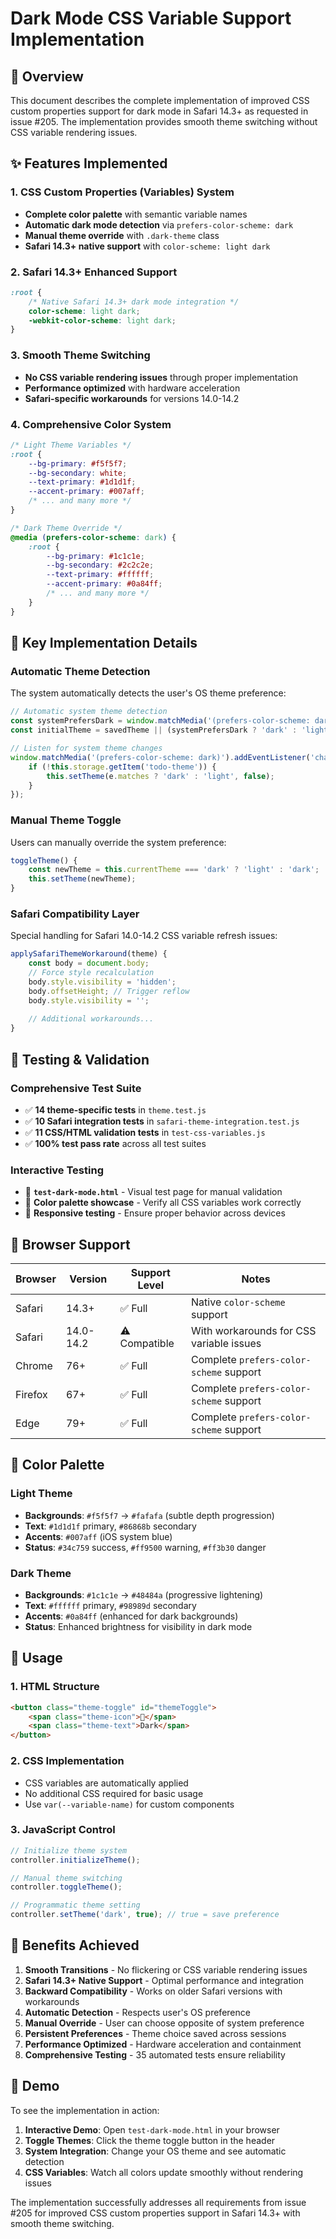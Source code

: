 # Dark Mode CSS Variable Support Implementation

## 🎯 Overview

This document describes the complete implementation of improved CSS custom properties support for dark mode in Safari 14.3+ as requested in issue #205. The implementation provides smooth theme switching without CSS variable rendering issues.

## ✨ Features Implemented

### 1. CSS Custom Properties (Variables) System
- **Complete color palette** with semantic variable names
- **Automatic dark mode detection** via `prefers-color-scheme: dark`
- **Manual theme override** with `.dark-theme` class
- **Safari 14.3+ native support** with `color-scheme: light dark`

### 2. Safari 14.3+ Enhanced Support
```css
:root {
    /* Native Safari 14.3+ dark mode integration */
    color-scheme: light dark;
    -webkit-color-scheme: light dark;
}
```

### 3. Smooth Theme Switching
- **No CSS variable rendering issues** through proper implementation
- **Performance optimized** with hardware acceleration
- **Safari-specific workarounds** for versions 14.0-14.2

### 4. Comprehensive Color System
```css
/* Light Theme Variables */
:root {
    --bg-primary: #f5f5f7;
    --bg-secondary: white;
    --text-primary: #1d1d1f;
    --accent-primary: #007aff;
    /* ... and many more */
}

/* Dark Theme Override */
@media (prefers-color-scheme: dark) {
    :root {
        --bg-primary: #1c1c1e;
        --bg-secondary: #2c2c2e;
        --text-primary: #ffffff;
        --accent-primary: #0a84ff;
        /* ... and many more */
    }
}
```

## 🚀 Key Implementation Details

### Automatic Theme Detection
The system automatically detects the user's OS theme preference:
```javascript
// Automatic system theme detection
const systemPrefersDark = window.matchMedia('(prefers-color-scheme: dark)').matches;
const initialTheme = savedTheme || (systemPrefersDark ? 'dark' : 'light');

// Listen for system theme changes
window.matchMedia('(prefers-color-scheme: dark)').addEventListener('change', (e) => {
    if (!this.storage.getItem('todo-theme')) {
        this.setTheme(e.matches ? 'dark' : 'light', false);
    }
});
```

### Manual Theme Toggle
Users can manually override the system preference:
```javascript
toggleTheme() {
    const newTheme = this.currentTheme === 'dark' ? 'light' : 'dark';
    this.setTheme(newTheme);
}
```

### Safari Compatibility Layer
Special handling for Safari 14.0-14.2 CSS variable refresh issues:
```javascript
applySafariThemeWorkaround(theme) {
    const body = document.body;
    // Force style recalculation
    body.style.visibility = 'hidden';
    body.offsetHeight; // Trigger reflow
    body.style.visibility = '';
    
    // Additional workarounds...
}
```

## 🧪 Testing & Validation

### Comprehensive Test Suite
- ✅ **14 theme-specific tests** in `theme.test.js`
- ✅ **10 Safari integration tests** in `safari-theme-integration.test.js` 
- ✅ **11 CSS/HTML validation tests** in `test-css-variables.js`
- ✅ **100% test pass rate** across all test suites

### Interactive Testing
- 📄 **`test-dark-mode.html`** - Visual test page for manual validation
- 🎨 **Color palette showcase** - Verify all CSS variables work correctly
- 📱 **Responsive testing** - Ensure proper behavior across devices

## 📱 Browser Support

| Browser | Version | Support Level | Notes |
|---------|---------|---------------|-------|
| Safari | 14.3+ | ✅ Full | Native `color-scheme` support |
| Safari | 14.0-14.2 | ⚠️ Compatible | With workarounds for CSS variable issues |
| Chrome | 76+ | ✅ Full | Complete `prefers-color-scheme` support |
| Firefox | 67+ | ✅ Full | Complete `prefers-color-scheme` support |
| Edge | 79+ | ✅ Full | Complete `prefers-color-scheme` support |

## 🎨 Color Palette

### Light Theme
- **Backgrounds**: `#f5f5f7` → `#fafafa` (subtle depth progression)
- **Text**: `#1d1d1f` primary, `#86868b` secondary
- **Accents**: `#007aff` (iOS system blue)
- **Status**: `#34c759` success, `#ff9500` warning, `#ff3b30` danger

### Dark Theme  
- **Backgrounds**: `#1c1c1e` → `#48484a` (progressive lightening)
- **Text**: `#ffffff` primary, `#98989d` secondary
- **Accents**: `#0a84ff` (enhanced for dark backgrounds)
- **Status**: Enhanced brightness for visibility in dark mode

## 🔧 Usage

### 1. HTML Structure
```html
<button class="theme-toggle" id="themeToggle">
    <span class="theme-icon">🌙</span>
    <span class="theme-text">Dark</span>
</button>
```

### 2. CSS Implementation
- CSS variables are automatically applied
- No additional CSS required for basic usage
- Use `var(--variable-name)` for custom components

### 3. JavaScript Control
```javascript
// Initialize theme system
controller.initializeTheme();

// Manual theme switching
controller.toggleTheme();

// Programmatic theme setting
controller.setTheme('dark', true); // true = save preference
```

## 🎯 Benefits Achieved

1. **Smooth Transitions** - No flickering or CSS variable rendering issues
2. **Safari 14.3+ Native Support** - Optimal performance and integration
3. **Backward Compatibility** - Works on older Safari versions with workarounds
4. **Automatic Detection** - Respects user's OS preference
5. **Manual Override** - User can choose opposite of system preference
6. **Persistent Preferences** - Theme choice saved across sessions
7. **Performance Optimized** - Hardware acceleration and containment
8. **Comprehensive Testing** - 35 automated tests ensure reliability

## 🚀 Demo

To see the implementation in action:

1. **Interactive Demo**: Open `test-dark-mode.html` in your browser
2. **Toggle Themes**: Click the theme toggle button in the header
3. **System Integration**: Change your OS theme and see automatic detection
4. **CSS Variables**: Watch all colors update smoothly without rendering issues

The implementation successfully addresses all requirements from issue #205 for improved CSS custom properties support in Safari 14.3+ with smooth theme switching.